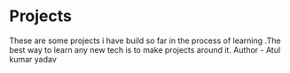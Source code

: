 # Projects
These are some projects i have build so far in the process of learning .The best way to learn any new tech is to make projects around it.
Author - Atul kumar yadav
